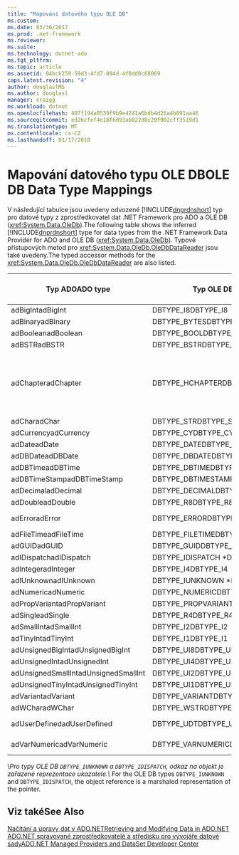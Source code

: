 ```yaml
---
title: "Mapování datového typu OLE DB"
ms.custom: 
ms.date: 03/30/2017
ms.prod: .net-framework
ms.reviewer: 
ms.suite: 
ms.technology: dotnet-ado
ms.tgt_pltfrm: 
ms.topic: article
ms.assetid: 04bcb259-59d3-4fd7-894d-4f0dd0c68069
caps.latest.revision: "4"
author: douglaslMS
ms.author: douglasl
manager: craigg
ms.workload: dotnet
ms.openlocfilehash: 407f194a8530f9b9e4241a6bdb4d26a4b891aa46
ms.sourcegitcommit: ed26cfef4e18f6d93ab822d8c29f902cff3519d1
ms.translationtype: MT
ms.contentlocale: cs-CZ
ms.lasthandoff: 01/17/2018
---
```

# <a name="ole-db-data-type-mappings"></a><span data-ttu-id="d8197-102">Mapování datového typu OLE DB</span><span class="sxs-lookup"><span data-stu-id="d8197-102">OLE DB Data Type Mappings</span></span>
<span data-ttu-id="d8197-103">V následující tabulce jsou uvedeny odvozené [!INCLUDE[dnprdnshort](../../../../includes/dnprdnshort-md.md)] typ pro datové typy z zprostředkovatel dat .NET Framework pro ADO a OLE DB (<xref:System.Data.OleDb>).</span><span class="sxs-lookup"><span data-stu-id="d8197-103">The following table shows the inferred [!INCLUDE[dnprdnshort](../../../../includes/dnprdnshort-md.md)] type for data types from the .NET Framework Data Provider for ADO and OLE DB (<xref:System.Data.OleDb>).</span></span> <span data-ttu-id="d8197-104">Typové přístupových metod pro <xref:System.Data.OleDb.OleDbDataReader> jsou také uvedeny.</span><span class="sxs-lookup"><span data-stu-id="d8197-104">The typed accessor methods for the <xref:System.Data.OleDb.OleDbDataReader> are also listed.</span></span>  
  
|<span data-ttu-id="d8197-105">Typ ADO</span><span class="sxs-lookup"><span data-stu-id="d8197-105">ADO type</span></span>|<span data-ttu-id="d8197-106">Typ OLE DB</span><span class="sxs-lookup"><span data-stu-id="d8197-106">OLE DB type</span></span>|[!INCLUDE[dnprdnshort](../../../../includes/dnprdnshort-md.md)]<span data-ttu-id="d8197-107">Typ</span><span class="sxs-lookup"><span data-stu-id="d8197-107"> type</span></span>|[!INCLUDE[dnprdnshort](../../../../includes/dnprdnshort-md.md)]<span data-ttu-id="d8197-108">typy přistupujícího objektu</span><span class="sxs-lookup"><span data-stu-id="d8197-108"> typed accessor</span></span>|  
|--------------|-----------------|----------------------------------------------------------------------|--------------------------------------------------------------------------------|  
|<span data-ttu-id="d8197-109">adBigInt</span><span class="sxs-lookup"><span data-stu-id="d8197-109">adBigInt</span></span>|<span data-ttu-id="d8197-110">DBTYPE_I8</span><span class="sxs-lookup"><span data-stu-id="d8197-110">DBTYPE_I8</span></span>|<span data-ttu-id="d8197-111">Int64</span><span class="sxs-lookup"><span data-stu-id="d8197-111">Int64</span></span>|<span data-ttu-id="d8197-112">GetInt64()</span><span class="sxs-lookup"><span data-stu-id="d8197-112">GetInt64()</span></span>|  
|<span data-ttu-id="d8197-113">adBinary</span><span class="sxs-lookup"><span data-stu-id="d8197-113">adBinary</span></span>|<span data-ttu-id="d8197-114">DBTYPE_BYTES</span><span class="sxs-lookup"><span data-stu-id="d8197-114">DBTYPE_BYTES</span></span>|<span data-ttu-id="d8197-115">Byte[]</span><span class="sxs-lookup"><span data-stu-id="d8197-115">Byte[]</span></span>|<span data-ttu-id="d8197-116">GetBytes()</span><span class="sxs-lookup"><span data-stu-id="d8197-116">GetBytes()</span></span>|  
|<span data-ttu-id="d8197-117">adBoolean</span><span class="sxs-lookup"><span data-stu-id="d8197-117">adBoolean</span></span>|<span data-ttu-id="d8197-118">DBTYPE_BOOL</span><span class="sxs-lookup"><span data-stu-id="d8197-118">DBTYPE_BOOL</span></span>|<span data-ttu-id="d8197-119">Boolean</span><span class="sxs-lookup"><span data-stu-id="d8197-119">Boolean</span></span>|<span data-ttu-id="d8197-120">GetBoolean()</span><span class="sxs-lookup"><span data-stu-id="d8197-120">GetBoolean()</span></span>|  
|<span data-ttu-id="d8197-121">adBSTR</span><span class="sxs-lookup"><span data-stu-id="d8197-121">adBSTR</span></span>|<span data-ttu-id="d8197-122">DBTYPE_BSTR</span><span class="sxs-lookup"><span data-stu-id="d8197-122">DBTYPE_BSTR</span></span>|<span data-ttu-id="d8197-123">String</span><span class="sxs-lookup"><span data-stu-id="d8197-123">String</span></span>|<span data-ttu-id="d8197-124">GetString()</span><span class="sxs-lookup"><span data-stu-id="d8197-124">GetString()</span></span>|  
|<span data-ttu-id="d8197-125">adChapter</span><span class="sxs-lookup"><span data-stu-id="d8197-125">adChapter</span></span>|<span data-ttu-id="d8197-126">DBTYPE_HCHAPTER</span><span class="sxs-lookup"><span data-stu-id="d8197-126">DBTYPE_HCHAPTER</span></span>|<span data-ttu-id="d8197-127">Podporované prostřednictvím `DataReader`.</span><span class="sxs-lookup"><span data-stu-id="d8197-127">Supported through the `DataReader`.</span></span> <span data-ttu-id="d8197-128">V tématu [načítání dat pomocí DataReader](../../../../docs/framework/data/adonet/retrieving-data-using-a-datareader.md).</span><span class="sxs-lookup"><span data-stu-id="d8197-128">See [Retrieving Data Using a DataReader](../../../../docs/framework/data/adonet/retrieving-data-using-a-datareader.md).</span></span>|<span data-ttu-id="d8197-129">GetValue()</span><span class="sxs-lookup"><span data-stu-id="d8197-129">GetValue()</span></span>|  
|<span data-ttu-id="d8197-130">adChar</span><span class="sxs-lookup"><span data-stu-id="d8197-130">adChar</span></span>|<span data-ttu-id="d8197-131">DBTYPE_STR</span><span class="sxs-lookup"><span data-stu-id="d8197-131">DBTYPE_STR</span></span>|<span data-ttu-id="d8197-132">String</span><span class="sxs-lookup"><span data-stu-id="d8197-132">String</span></span>|<span data-ttu-id="d8197-133">GetString()</span><span class="sxs-lookup"><span data-stu-id="d8197-133">GetString()</span></span>|  
|<span data-ttu-id="d8197-134">adCurrency</span><span class="sxs-lookup"><span data-stu-id="d8197-134">adCurrency</span></span>|<span data-ttu-id="d8197-135">DBTYPE_CY</span><span class="sxs-lookup"><span data-stu-id="d8197-135">DBTYPE_CY</span></span>|<span data-ttu-id="d8197-136">Desetinné číslo</span><span class="sxs-lookup"><span data-stu-id="d8197-136">Decimal</span></span>|<span data-ttu-id="d8197-137">GetDecimal()</span><span class="sxs-lookup"><span data-stu-id="d8197-137">GetDecimal()</span></span>|  
|<span data-ttu-id="d8197-138">adDate</span><span class="sxs-lookup"><span data-stu-id="d8197-138">adDate</span></span>|<span data-ttu-id="d8197-139">DBTYPE_DATE</span><span class="sxs-lookup"><span data-stu-id="d8197-139">DBTYPE_DATE</span></span>|<span data-ttu-id="d8197-140">DateTime</span><span class="sxs-lookup"><span data-stu-id="d8197-140">DateTime</span></span>|<span data-ttu-id="d8197-141">GetDateTime()</span><span class="sxs-lookup"><span data-stu-id="d8197-141">GetDateTime()</span></span>|  
|<span data-ttu-id="d8197-142">adDBDate</span><span class="sxs-lookup"><span data-stu-id="d8197-142">adDBDate</span></span>|<span data-ttu-id="d8197-143">DBTYPE_DBDATE</span><span class="sxs-lookup"><span data-stu-id="d8197-143">DBTYPE_DBDATE</span></span>|<span data-ttu-id="d8197-144">DateTime</span><span class="sxs-lookup"><span data-stu-id="d8197-144">DateTime</span></span>|<span data-ttu-id="d8197-145">GetDateTime()</span><span class="sxs-lookup"><span data-stu-id="d8197-145">GetDateTime()</span></span>|  
|<span data-ttu-id="d8197-146">adDBTime</span><span class="sxs-lookup"><span data-stu-id="d8197-146">adDBTime</span></span>|<span data-ttu-id="d8197-147">DBTYPE_DBTIME</span><span class="sxs-lookup"><span data-stu-id="d8197-147">DBTYPE_DBTIME</span></span>|<span data-ttu-id="d8197-148">DateTime</span><span class="sxs-lookup"><span data-stu-id="d8197-148">DateTime</span></span>|<span data-ttu-id="d8197-149">GetDateTime()</span><span class="sxs-lookup"><span data-stu-id="d8197-149">GetDateTime()</span></span>|  
|<span data-ttu-id="d8197-150">adDBTimeStamp</span><span class="sxs-lookup"><span data-stu-id="d8197-150">adDBTimeStamp</span></span>|<span data-ttu-id="d8197-151">DBTYPE_DBTIMESTAMP</span><span class="sxs-lookup"><span data-stu-id="d8197-151">DBTYPE_DBTIMESTAMP</span></span>|<span data-ttu-id="d8197-152">DateTime</span><span class="sxs-lookup"><span data-stu-id="d8197-152">DateTime</span></span>|<span data-ttu-id="d8197-153">GetDateTime()</span><span class="sxs-lookup"><span data-stu-id="d8197-153">GetDateTime()</span></span>|  
|<span data-ttu-id="d8197-154">adDecimal</span><span class="sxs-lookup"><span data-stu-id="d8197-154">adDecimal</span></span>|<span data-ttu-id="d8197-155">DBTYPE_DECIMAL</span><span class="sxs-lookup"><span data-stu-id="d8197-155">DBTYPE_DECIMAL</span></span>|<span data-ttu-id="d8197-156">Desetinné číslo</span><span class="sxs-lookup"><span data-stu-id="d8197-156">Decimal</span></span>|<span data-ttu-id="d8197-157">GetDecimal()</span><span class="sxs-lookup"><span data-stu-id="d8197-157">GetDecimal()</span></span>|  
|<span data-ttu-id="d8197-158">adDouble</span><span class="sxs-lookup"><span data-stu-id="d8197-158">adDouble</span></span>|<span data-ttu-id="d8197-159">DBTYPE_R8</span><span class="sxs-lookup"><span data-stu-id="d8197-159">DBTYPE_R8</span></span>|<span data-ttu-id="d8197-160">Double</span><span class="sxs-lookup"><span data-stu-id="d8197-160">Double</span></span>|<span data-ttu-id="d8197-161">GetDouble()</span><span class="sxs-lookup"><span data-stu-id="d8197-161">GetDouble()</span></span>|  
|<span data-ttu-id="d8197-162">adError</span><span class="sxs-lookup"><span data-stu-id="d8197-162">adError</span></span>|<span data-ttu-id="d8197-163">DBTYPE_ERROR</span><span class="sxs-lookup"><span data-stu-id="d8197-163">DBTYPE_ERROR</span></span>|<span data-ttu-id="d8197-164">ExternalException –</span><span class="sxs-lookup"><span data-stu-id="d8197-164">ExternalException</span></span>|<span data-ttu-id="d8197-165">GetValue()</span><span class="sxs-lookup"><span data-stu-id="d8197-165">GetValue()</span></span>|  
|<span data-ttu-id="d8197-166">adFileTime</span><span class="sxs-lookup"><span data-stu-id="d8197-166">adFileTime</span></span>|<span data-ttu-id="d8197-167">DBTYPE_FILETIME</span><span class="sxs-lookup"><span data-stu-id="d8197-167">DBTYPE_FILETIME</span></span>|<span data-ttu-id="d8197-168">DateTime</span><span class="sxs-lookup"><span data-stu-id="d8197-168">DateTime</span></span>|<span data-ttu-id="d8197-169">GetDateTime()</span><span class="sxs-lookup"><span data-stu-id="d8197-169">GetDateTime()</span></span>|  
|<span data-ttu-id="d8197-170">adGUID</span><span class="sxs-lookup"><span data-stu-id="d8197-170">adGUID</span></span>|<span data-ttu-id="d8197-171">DBTYPE_GUID</span><span class="sxs-lookup"><span data-stu-id="d8197-171">DBTYPE_GUID</span></span>|<span data-ttu-id="d8197-172">Identifikátor GUID</span><span class="sxs-lookup"><span data-stu-id="d8197-172">Guid</span></span>|<span data-ttu-id="d8197-173">GetGuid()</span><span class="sxs-lookup"><span data-stu-id="d8197-173">GetGuid()</span></span>|  
|<span data-ttu-id="d8197-174">adIDispatch</span><span class="sxs-lookup"><span data-stu-id="d8197-174">adIDispatch</span></span>|<span data-ttu-id="d8197-175">DBTYPE_IDISPATCH \*</span><span class="sxs-lookup"><span data-stu-id="d8197-175">DBTYPE_IDISPATCH \*</span></span>|<span data-ttu-id="d8197-176">Objekt</span><span class="sxs-lookup"><span data-stu-id="d8197-176">Object</span></span>|<span data-ttu-id="d8197-177">GetValue()</span><span class="sxs-lookup"><span data-stu-id="d8197-177">GetValue()</span></span>|  
|<span data-ttu-id="d8197-178">adInteger</span><span class="sxs-lookup"><span data-stu-id="d8197-178">adInteger</span></span>|<span data-ttu-id="d8197-179">DBTYPE_I4</span><span class="sxs-lookup"><span data-stu-id="d8197-179">DBTYPE_I4</span></span>|<span data-ttu-id="d8197-180">Int32</span><span class="sxs-lookup"><span data-stu-id="d8197-180">Int32</span></span>|<span data-ttu-id="d8197-181">GetInt32()</span><span class="sxs-lookup"><span data-stu-id="d8197-181">GetInt32()</span></span>|  
|<span data-ttu-id="d8197-182">adIUnknown</span><span class="sxs-lookup"><span data-stu-id="d8197-182">adIUnknown</span></span>|<span data-ttu-id="d8197-183">DBTYPE_IUNKNOWN \*</span><span class="sxs-lookup"><span data-stu-id="d8197-183">DBTYPE_IUNKNOWN \*</span></span>|<span data-ttu-id="d8197-184">Objekt</span><span class="sxs-lookup"><span data-stu-id="d8197-184">Object</span></span>|<span data-ttu-id="d8197-185">GetValue()</span><span class="sxs-lookup"><span data-stu-id="d8197-185">GetValue()</span></span>|  
|<span data-ttu-id="d8197-186">adNumeric</span><span class="sxs-lookup"><span data-stu-id="d8197-186">adNumeric</span></span>|<span data-ttu-id="d8197-187">DBTYPE_NUMERIC</span><span class="sxs-lookup"><span data-stu-id="d8197-187">DBTYPE_NUMERIC</span></span>|<span data-ttu-id="d8197-188">Desetinné číslo</span><span class="sxs-lookup"><span data-stu-id="d8197-188">Decimal</span></span>|<span data-ttu-id="d8197-189">GetDecimal()</span><span class="sxs-lookup"><span data-stu-id="d8197-189">GetDecimal()</span></span>|  
|<span data-ttu-id="d8197-190">adPropVariant</span><span class="sxs-lookup"><span data-stu-id="d8197-190">adPropVariant</span></span>|<span data-ttu-id="d8197-191">DBTYPE_PROPVARIANT</span><span class="sxs-lookup"><span data-stu-id="d8197-191">DBTYPE_PROPVARIANT</span></span>|<span data-ttu-id="d8197-192">Objekt</span><span class="sxs-lookup"><span data-stu-id="d8197-192">Object</span></span>|<span data-ttu-id="d8197-193">GetValue()</span><span class="sxs-lookup"><span data-stu-id="d8197-193">GetValue()</span></span>|  
|<span data-ttu-id="d8197-194">adSingle</span><span class="sxs-lookup"><span data-stu-id="d8197-194">adSingle</span></span>|<span data-ttu-id="d8197-195">DBTYPE_R4</span><span class="sxs-lookup"><span data-stu-id="d8197-195">DBTYPE_R4</span></span>|<span data-ttu-id="d8197-196">Single</span><span class="sxs-lookup"><span data-stu-id="d8197-196">Single</span></span>|<span data-ttu-id="d8197-197">GetFloat()</span><span class="sxs-lookup"><span data-stu-id="d8197-197">GetFloat()</span></span>|  
|<span data-ttu-id="d8197-198">adSmallInt</span><span class="sxs-lookup"><span data-stu-id="d8197-198">adSmallInt</span></span>|<span data-ttu-id="d8197-199">DBTYPE_I2</span><span class="sxs-lookup"><span data-stu-id="d8197-199">DBTYPE_I2</span></span>|<span data-ttu-id="d8197-200">Int16</span><span class="sxs-lookup"><span data-stu-id="d8197-200">Int16</span></span>|<span data-ttu-id="d8197-201">GetInt16()</span><span class="sxs-lookup"><span data-stu-id="d8197-201">GetInt16()</span></span>|  
|<span data-ttu-id="d8197-202">adTinyInt</span><span class="sxs-lookup"><span data-stu-id="d8197-202">adTinyInt</span></span>|<span data-ttu-id="d8197-203">DBTYPE_I1</span><span class="sxs-lookup"><span data-stu-id="d8197-203">DBTYPE_I1</span></span>|<span data-ttu-id="d8197-204">Byte</span><span class="sxs-lookup"><span data-stu-id="d8197-204">Byte</span></span>|<span data-ttu-id="d8197-205">GetByte()</span><span class="sxs-lookup"><span data-stu-id="d8197-205">GetByte()</span></span>|  
|<span data-ttu-id="d8197-206">adUnsignedBigInt</span><span class="sxs-lookup"><span data-stu-id="d8197-206">adUnsignedBigInt</span></span>|<span data-ttu-id="d8197-207">DBTYPE_UI8</span><span class="sxs-lookup"><span data-stu-id="d8197-207">DBTYPE_UI8</span></span>|<span data-ttu-id="d8197-208">UInt64</span><span class="sxs-lookup"><span data-stu-id="d8197-208">UInt64</span></span>|<span data-ttu-id="d8197-209">GetValue()</span><span class="sxs-lookup"><span data-stu-id="d8197-209">GetValue()</span></span>|  
|<span data-ttu-id="d8197-210">adUnsignedInt</span><span class="sxs-lookup"><span data-stu-id="d8197-210">adUnsignedInt</span></span>|<span data-ttu-id="d8197-211">DBTYPE_UI4</span><span class="sxs-lookup"><span data-stu-id="d8197-211">DBTYPE_UI4</span></span>|<span data-ttu-id="d8197-212">UInt32</span><span class="sxs-lookup"><span data-stu-id="d8197-212">UInt32</span></span>|<span data-ttu-id="d8197-213">GetValue()</span><span class="sxs-lookup"><span data-stu-id="d8197-213">GetValue()</span></span>|  
|<span data-ttu-id="d8197-214">adUnsignedSmallInt</span><span class="sxs-lookup"><span data-stu-id="d8197-214">adUnsignedSmallInt</span></span>|<span data-ttu-id="d8197-215">DBTYPE_UI2</span><span class="sxs-lookup"><span data-stu-id="d8197-215">DBTYPE_UI2</span></span>|<span data-ttu-id="d8197-216">UInt16</span><span class="sxs-lookup"><span data-stu-id="d8197-216">UInt16</span></span>|<span data-ttu-id="d8197-217">GetValue()</span><span class="sxs-lookup"><span data-stu-id="d8197-217">GetValue()</span></span>|  
|<span data-ttu-id="d8197-218">adUnsignedTinyInt</span><span class="sxs-lookup"><span data-stu-id="d8197-218">adUnsignedTinyInt</span></span>|<span data-ttu-id="d8197-219">DBTYPE_UI1</span><span class="sxs-lookup"><span data-stu-id="d8197-219">DBTYPE_UI1</span></span>|<span data-ttu-id="d8197-220">Byte</span><span class="sxs-lookup"><span data-stu-id="d8197-220">Byte</span></span>|<span data-ttu-id="d8197-221">GetByte()</span><span class="sxs-lookup"><span data-stu-id="d8197-221">GetByte()</span></span>|  
|<span data-ttu-id="d8197-222">adVariant</span><span class="sxs-lookup"><span data-stu-id="d8197-222">adVariant</span></span>|<span data-ttu-id="d8197-223">DBTYPE_VARIANT</span><span class="sxs-lookup"><span data-stu-id="d8197-223">DBTYPE_VARIANT</span></span>|<span data-ttu-id="d8197-224">Objekt</span><span class="sxs-lookup"><span data-stu-id="d8197-224">Object</span></span>|<span data-ttu-id="d8197-225">GetValue()</span><span class="sxs-lookup"><span data-stu-id="d8197-225">GetValue()</span></span>|  
|<span data-ttu-id="d8197-226">adWChar</span><span class="sxs-lookup"><span data-stu-id="d8197-226">adWChar</span></span>|<span data-ttu-id="d8197-227">DBTYPE_WSTR</span><span class="sxs-lookup"><span data-stu-id="d8197-227">DBTYPE_WSTR</span></span>|<span data-ttu-id="d8197-228">String</span><span class="sxs-lookup"><span data-stu-id="d8197-228">String</span></span>|<span data-ttu-id="d8197-229">GetString()</span><span class="sxs-lookup"><span data-stu-id="d8197-229">GetString()</span></span>|  
|<span data-ttu-id="d8197-230">adUserDefined</span><span class="sxs-lookup"><span data-stu-id="d8197-230">adUserDefined</span></span>|<span data-ttu-id="d8197-231">DBTYPE_UDT</span><span class="sxs-lookup"><span data-stu-id="d8197-231">DBTYPE_UDT</span></span>|<span data-ttu-id="d8197-232">Nepodporuje se</span><span class="sxs-lookup"><span data-stu-id="d8197-232">not supported</span></span>||  
|<span data-ttu-id="d8197-233">adVarNumeric</span><span class="sxs-lookup"><span data-stu-id="d8197-233">adVarNumeric</span></span>|<span data-ttu-id="d8197-234">DBTYPE_VARNUMERIC</span><span class="sxs-lookup"><span data-stu-id="d8197-234">DBTYPE_VARNUMERIC</span></span>|<span data-ttu-id="d8197-235">Nepodporuje se</span><span class="sxs-lookup"><span data-stu-id="d8197-235">not supported</span></span>||  
  
 <span data-ttu-id="d8197-236">\\*Pro typy OLE DB `DBTYPE_IUNKNOWN` a `DBTYPE_IDISPATCH`, odkaz na objekt je zařazené reprezentace ukazatele.</span><span class="sxs-lookup"><span data-stu-id="d8197-236">\\* For the OLE DB types `DBTYPE_IUNKNOWN` and `DBTYPE_IDISPATCH`, the object reference is a marshaled representation of the pointer.</span></span>  
  
## <a name="see-also"></a><span data-ttu-id="d8197-237">Viz také</span><span class="sxs-lookup"><span data-stu-id="d8197-237">See Also</span></span>  
 [<span data-ttu-id="d8197-238">Načítání a úpravy dat v ADO.NET</span><span class="sxs-lookup"><span data-stu-id="d8197-238">Retrieving and Modifying Data in ADO.NET</span></span>](../../../../docs/framework/data/adonet/retrieving-and-modifying-data.md)  
 [<span data-ttu-id="d8197-239">ADO.NET spravované zprostředkovatelé a středisku pro vývojáře datové sady</span><span class="sxs-lookup"><span data-stu-id="d8197-239">ADO.NET Managed Providers and DataSet Developer Center</span></span>](http://go.microsoft.com/fwlink/?LinkId=217917)
